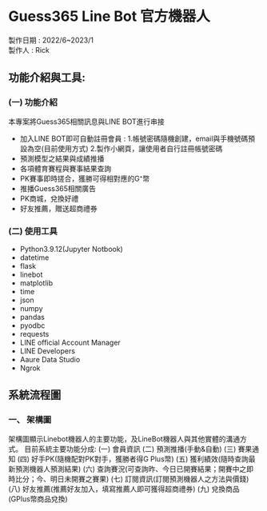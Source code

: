# Guess365 Line Bot 官方機器人
製作日期 : 2022/6~2023/1  
製作人 : Rick

## 功能介紹與工具:
### (一)	功能介紹
本專案將Guess365相關訊息與LINE BOT進行串接
- 加入LINE BOT即可自動註冊會員 :
  1.帳號密碼隨機創建，email與手機號碼預設為空(目前使用方式)
  2.製作小網頁，讓使用者自行註冊帳號密碼
-	預測模型之結果與成績推播
-	各項體育賽程與賽事結果查詢
-	PK賽事即時搓合，獲勝可得相對應的G⁺幣
-	推播Guess365相關廣告
-	PK商城，兌換好禮
-	好友推薦，贈送超商禮券

### (二)	使用工具
-	Python3.9.12(Jupyter Notbook)
  - datetime
  - flask
  - linebot
  - matplotlib
  - time
  - json
  - numpy
  - pandas
  - pyodbc
  - requests
-	LINE official Account Manager
-	LINE Developers
-	Aaure Data Studio
-	Ngrok
## 系統流程圖
### 一、	架構圖
架構圖顯示Linebot機器人的主要功能，及LineBot機器人與其他實體的溝通方式。
目前系統主要功能分成:
(一)	會員資訊
(二)	預測推播(手動&自動)
(三)	賽果通知
(四)	好手PK(隨機配對PK對手，獲勝者得G Plus幣)
(五)	獲利績效(隨時查詢最新預測機器人預測結果)
(六)	查詢賽況(可查詢昨、今日已開賽結果；開賽中之即時比分；今、明日未開賽之賽果)
(七)	訂閱資訊(訂閱預測機器人之方法與價錢)
(八)	好友推薦(推薦好友加入，填寫推薦人即可獲得超商禮券)
(九)	兌換商品(GPlus幣商品兌換)
